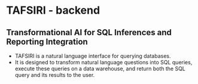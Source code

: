 # TAFSIRI - backend
## Transformational AI for SQL Inferences and Reporting Integration
- TAFSIRI is a natural language interface for querying databases.
- It is designed to transform natural language questions into SQL queries, execute these queries on a data warehouse, and return both the SQL query and its results to the user.

